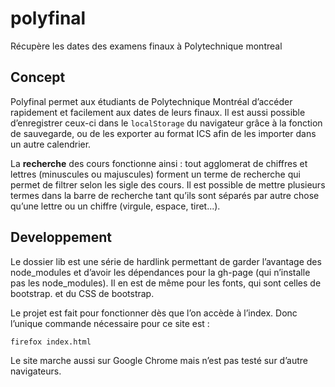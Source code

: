 # polyfinal
Récupère les dates des examens finaux à Polytechnique montreal


## Concept

Polyfinal permet aux étudiants de Polytechnique Montréal d’accéder rapidement et facilement aux dates de leurs finaux. Il est aussi possible d’enregistrer ceux-ci dans le `localStorage` du navigateur grâce à la fonction de sauvegarde, ou de les exporter au format ICS afin de les importer dans un autre calendrier.

La **recherche** des cours fonctionne ainsi : tout agglomerat de chiffres et lettres (minuscules ou majuscules) forment un terme de recherche qui permet de filtrer selon les sigle des cours. Il est possible de mettre plusieurs termes dans la barre de recherche tant qu’ils sont séparés par autre chose qu’une lettre ou un chiffre (virgule, espace, tiret...).

## Developpement

Le dossier lib est une série de hardlink permettant de garder l’avantage des node_modules et d’avoir les dépendances pour la gh-page (qui n’installe pas les node_modules). Il en est de même pour les fonts, qui sont celles de bootstrap. et du CSS de bootstrap.

Le projet est fait pour fonctionner dès que l’on accède à l’index. Donc l’unique commande nécessaire pour ce site est :

```sh
firefox index.html
```

Le site marche aussi sur Google Chrome mais n’est pas testé sur d’autre navigateurs.

